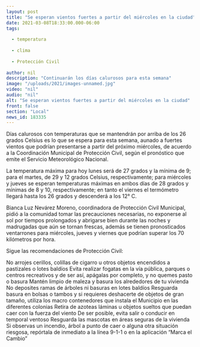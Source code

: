 ```yaml
---
layout: post
title: "Se esperan vientos fuertes a partir del miércoles en la ciudad"
date: 2021-03-08T18:33:00.000-06:00
tags:
  
  - temperatura
  
  - clima
  
  - Protección Civil
  
author: nil
description: "Continuarán los días calurosos para esta semana"
image: "/uploads/2021/images-unnamed.jpg"
video: "nil"
audio: "nil"
alt: "Se esperan vientos fuertes a partir del miércoles en la ciudad"
front: false
section: "Local"
news_id: 183335
---
```


Días calurosos con temperaturas que se mantendrán por arriba de los 26 grados Celsius es lo que se espera para esta semana, aunado a fuertes vientos que podrían presentarse a partir del próximo miércoles, de acuerdo a la Coordinación Municipal de Protección Civil, según el pronóstico que emite el Servicio Meteorológico Nacional.

La temperatura máxima para hoy lunes será de 27 grados y la mínima de 9; para el martes, de 29 y 12 grados Celsius, respectivamente; para miércoles y jueves se esperan temperaturas máximas en ambos días de 28 grados y mínimas de 8 y 10, respectivamente; en tanto el viernes el termómetro llegará hasta los 26 grados y descenderá a los 12° C.

Bianca Luz Nevárez Moreno, coordinadora de Protección Civil Municipal, pidió a la comunidad tomar las precauciones necesarias, no exponerse al sol por tiempos prolongados y abrigarse bien durante las noches y madrugadas que aún se tornan frescas, además se tienen pronosticados ventarrones para miércoles, jueves y viernes que podrían superar los 70 kilómetros por hora.

Sigue las recomendaciones de Protección Civil:

 

No arrojes cerillos, colillas de cigarro u otros objetos encendidos a pastizales o lotes baldíos
Evita realizar fogatas en la vía pública, parques o centros recreativos y de ser así, apágalas por completo, y no quemes pasto o basura
Mantén limpio de maleza y basura los alrededores de tu vivienda
No deposites ramas de árboles ni basuras en lotes baldíos
Resguarda basura en bolsas o tambos y si requieres deshacerte de objetos de gran tamaño, utiliza los macro contenedores que instala el Municipio en las diferentes colonias
Retira de azoteas láminas u objetos sueltos que puedan caer con la fuerza del viento
De ser posible, evita salir o conducir en temporal ventoso
Resguarda las mascotas en áreas seguras de la vivienda
Si observas un incendio, árbol a punto de caer o alguna otra situación riesgosa, repórtala de inmediato a la línea 9-1-1 o en la aplicación “Marca el Cambio”
